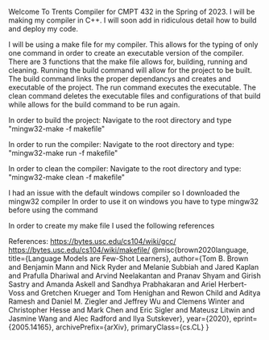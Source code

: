 Welcome To Trents Compiler for CMPT 432 in the Spring of 2023. I will be making my compiler in C++. I will soon add in ridiculous detail how to build and deploy my code.

I will be using a make file for my compiler. This allows for the typing of only one command in order to create an executable version of the compiler.
There are 3 functions that the make file allows for, building, running and cleaning. Running the build command will allow for the project to be built.
The build command links the proper dependancys and creates and executable of the project. The run command executes the executable. 
The clean command deletes the executable files and configurations of that build while allows for the build command to be run again.

In order to build the project:
    Navigate to the root directory and type
    "mingw32-make -f makefile"

In order to run the compiler:
    Navigate to the root directory and type:
    "mingw32-make run -f makefile"

In order to clean the compiler:
    Navigate to the root directory and type:
        "mingw32-make clean -f makefile"

I had an issue with the default windows compiler so I downloaded the mingw32 compiler 
In order to use it on windows you have to type mingw32 before using the command 

In order to create my make file I used the following references

References:
https://bytes.usc.edu/cs104/wiki/gcc/
https://bytes.usc.edu/cs104/wiki/makefile/
@misc{brown2020language,
    title={Language Models are Few-Shot Learners},
    author={Tom B. Brown and Benjamin Mann and Nick Ryder and Melanie Subbiah and Jared Kaplan and Prafulla Dhariwal and Arvind Neelakantan and Pranav Shyam and Girish Sastry and Amanda Askell and Sandhya Prabhakaran and Ariel Herbert-Voss and Gretchen Krueger and Tom Henighan and Rewon Child and Aditya Ramesh and Daniel M. Ziegler and Jeffrey Wu and Clemens Winter and Christopher Hesse and Mark Chen and Eric Sigler and Mateusz Litwin and Jasmine Wang and Alec Radford and Ilya Sutskever},
    year={2020},
    eprint={2005.14165},
    archivePrefix={arXiv},
    primaryClass={cs.CL}
}


